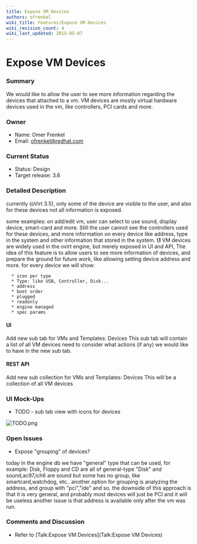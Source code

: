 ```yaml
---
title: Expose VM Devices
authors: ofrenkel
wiki_title: Features/Expose VM Devices
wiki_revision_count: 4
wiki_last_updated: 2015-05-07
---
```


# Expose VM Devices

### Summary

We would like to allow the user to see more information regarding the devices that attached to a vm.
VM devices are mostly virtual hardware devices used in the vm,
like controllers, PCI cards and more.

### Owner

*   Name: Omer Frenkel
*   Email: ofrenkel@redhat.com

### Current Status

*   Status: Design
*   Target release: 3.6

### Detailed Description

currently (oVirt 3.5), only some of the device are visible to the user,
and also for these devices not all information is exposed.

some examples:
on add/edit vm, user can select to use sound, display device, smart-card and more.
Still the user cannot see the controllers used for these devices,
and more information on every device like address, type in the system and other information that stored in the system.
**\1**
VM devices are widely used in the ovirt engine, but merely exposed in UI and API,
The idea of this feature is to allow users to see more information of devices,
and prepare the ground for future work, like allowing setting device address and more.
for every device we will show:

      * icon per type
      * Type: like USB, Controller, Disk...
      * address
      * boot order
      * plugged
      * readonly
      * engine managed
      * spec params

#### UI

Add new sub tab for VMs and Templates: Devices
This sub tab will contain a list of all VM devices
need to consider what actions (if any) we would like to have in the new sub tab.

#### REST API

Add new sub collection for VMs and Templates: Devices
This will be a collection of all VM devices

### UI Mock-Ups

*   TODO - sub tab view with icons for devices

![](TODO.png "TODO.png")

### Open Issues

*   Expose "grouping" of devices?

today in the engine db we have "general" type that can be used,
for example: Disk, Floppy and CD are all of general-type "Disk"
and sound,ac97,ich6 are sound
but some has no group, like smartcard,watchdog, etc..
another option for grouping is analyzing the address,
and group with "pci","ide" and so.
the downside of this approach is that it is very general,
and probably most devices will just be PCI and it will be useless
another issue is that address is available only after the vm was run.

### Comments and Discussion

*   Refer to [Talk:Expose VM Devices](Talk:Expose VM Devices)
